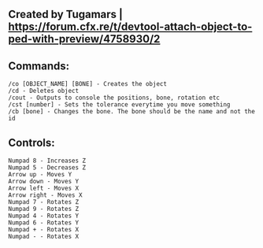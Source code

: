 ## Created by Tugamars | https://forum.cfx.re/t/devtool-attach-object-to-ped-with-preview/4758930/2

## Commands:

    /co [OBJECT_NAME] [BONE] - Creates the object
    /cd - Deletes object
    /cout - Outputs to console the positions, bone, rotation etc
    /cst [number] - Sets the tolerance everytime you move something
    /cb [bone] - Changes the bone. The bone should be the name and not the id

## Controls:

    Numpad 8 - Increases Z
    Numpad 5 - Decreases Z
    Arrow up - Moves Y
    Arrow down - Moves Y
    Arrow left - Moves X
    Arrow right - Moves X
    Numpad 7 - Rotates Z
    Numpad 9 - Rotates Z
    Numpad 4 - Rotates Y
    Numpad 6 - Rotates Y
    Numpad + - Rotates X
    Numpad - - Rotates X
